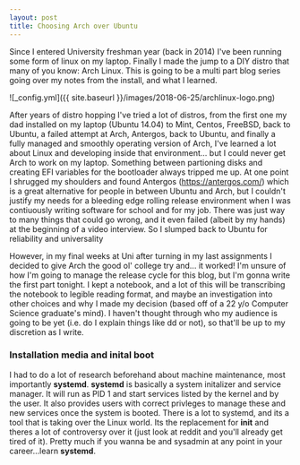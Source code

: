 ```yaml
---
layout: post
title: Choosing Arch over Ubuntu
---
```


Since I entered University freshman year (back in 2014) I've been running some form of linux on my laptop. Finally I made the jump to a DIY distro that many of you know: Arch Linux. This is going to be a multi part blog series going over my notes from the install, and what I learned.

![_config.yml]({{ site.baseurl }}/images/2018-06-25/archlinux-logo.png)

After years of distro hopping I've tried a lot of distros, from the first one my dad installed on my laptop (Ubuntu 14.04) to Mint, Centos, FreeBSD, back to Ubuntu, a failed attempt at Arch, Antergos, back to Ubuntu, and finally a fully managed and smoothly operating version of Arch, I've learned a lot about Linux and developing inside that environment... but I could never get Arch to work on my laptop. Something between partioning disks and creating EFI variables for the bootloader always tripped me up. At one point I shrugged my shoulders and found Antergos (https://antergos.com/) which is a great alternative for people in between Ubuntu and Arch, but I couldn't justify my needs for a bleeding edge rolling release environment when I was contiuously writing software for school and for my job. There was just way to many things that could go wrong, and it even failed (albeit by my hands) at the beginning of a video interview. So I slumped back to Ubuntu for reliability and universality

However, in my final weeks at Uni after turning in my last assignments I decided to give Arch the good ol' college try and... it worked! I'm unsure of how I'm going to manage the release cycle for this blog, but I'm gonna write the first part tonight. I kept a notebook, and a lot of this will be transcribing the notebook to legible reading format, and maybe an investigation into other choices and why I made my decision (based off of a 22 y/o Computer Science graduate's mind). I haven't thought through who my audience is going to be yet (i.e. do I explain things like dd or not), so that'll be up to my discretion as I write.

### Installation media and inital boot

I had to do a lot of research beforehand about machine maintenance, most importantly **systemd**. **systemd** is basically a system initalizer and service manager. It will run as PID 1 and start services listed by the kernel and by the user. It also provides users with correct privleges to manage these and new services once the system is booted. There is a lot to systemd, and its a tool that is taking over the Linux world. Its the replacement for **init** and theres a lot of controversy over it (just look at reddit and you'll already get tired of it). Pretty much if you wanna be and sysadmin at any point in your career...learn **systemd**.
